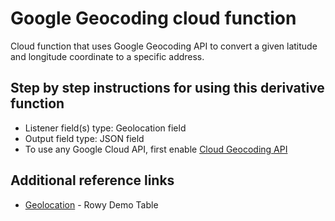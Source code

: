 # Google Geocoding cloud function

Cloud function that uses Google Geocoding API to convert a given latitude and longitude coordinate to a specific address.

## Step by step instructions for using this derivative function

- Listener field(s) type: Geolocation field
- Output field type: JSON field
- To use any Google Cloud API, first enable [Cloud Geocoding API](https://console.cloud.google.com/apis/api/geocoding-backend.googleapis.com)

## Additional reference links

- [Geolocation](https://demo.rowy.io/table/geolocation) - Rowy Demo Table